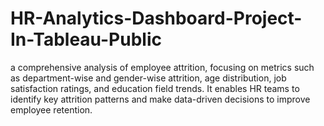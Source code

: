 # HR-Analytics-Dashboard-Project-In-Tableau-Public
a comprehensive analysis of employee attrition, focusing on metrics such as department-wise and gender-wise attrition, age distribution, job satisfaction ratings, and education field trends. It enables HR teams to identify key attrition patterns and make data-driven decisions to improve employee retention.
